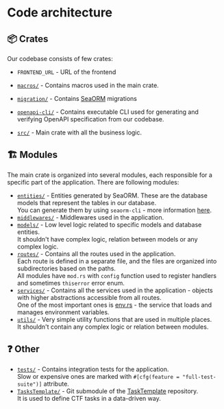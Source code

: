 # Code architecture

## 📦 Crates

Our codebase consists of few crates:

- `FRONTEND_URL` - URL of the frontend

- [`macros/`](macros/) - Contains macros used in the main crate.
- [`migration/`](migration/) - Contains [SeaORM](https://www.sea-ql.org/SeaORM/) migrations
- [`openapi-cli/`](openapi-cli/) - Contains executable CLI used for generating and verifying OpenAPI specification from
  our codebase.
- [`src/`](src/) - Main crate with all the business logic.

## 🏗️ Modules

The main crate is organized into several modules, each responsible for a specific part of the application. There are
following modules:

- [`entities/`](src/entities/) - Entities generated by SeaORM. These are the database models that represent the tables
  in our database.\
  You can generate them by using `seaorm-cli` - more information [here](DEVELOPMENT.md#-managing-database).
- [`middlewares/`](src/middlewares/) - Middlewares used in the application.
- [`models/`](src/models/) - Low level logic related to specific models and database entities.\
  It shouldn't have complex logic, relation between models or any complex logic.
- [`routes/`](src/routes/) - Contains all the routes used in the application.\
  Each route is defined in a separate file, and the files are organized into subdirectories based on the paths.\
  All modules have `mod.rs` with `config` function used to register handlers and sometimes `thiserror` error enum.
- [`services/`](src/services/) - Contains all the services used in the application - objects with higher abstractions
  accessible from all routes.\
  One of the most important ones is [env.rs](src/services/env.rs) - the service that loads and manages environment
  variables.
- [`utils/`](src/utils/) - Very simple utility functions that are used in multiple places.\
  It shouldn't contain any complex logic or relation between modules.

## ❓ Other

- [`tests/`](tests/) - Contains integration tests for the application.\
  Slow or expensive ones are marked with `#[cfg(feature = "full-test-suite")]` attribute.
- [`TasksTemplate/`](TasksTemplate) - Git submodule of the [TaskTemplate](https://github.com/Hack4Krak/TasksTemplate)
  repository.\
  It is used to define CTF tasks in a data-driven way.